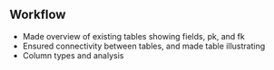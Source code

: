 ## Workflow

- Made overview of existing tables showing fields, pk, and fk
- Ensured connectivity between tables, and made table illustrating
- Column types and analysis
